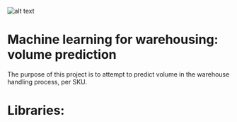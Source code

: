 
![alt text](https://www.aislelabs.com/wp-content/uploads/2019/04/Blog-post-Jun.png)


# Machine learning for warehousing: volume prediction

The purpose of this project is to attempt to predict volume in the warehouse handling process, per SKU.


# Libraries:
